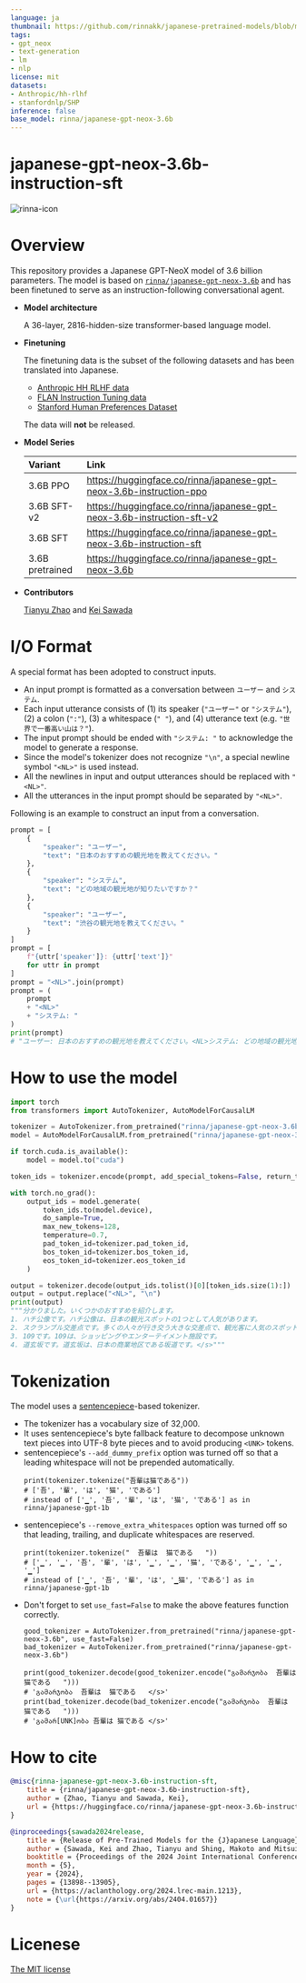 ```yaml
---
language: ja
thumbnail: https://github.com/rinnakk/japanese-pretrained-models/blob/master/rinna.png
tags:
- gpt_neox
- text-generation
- lm
- nlp
license: mit
datasets:
- Anthropic/hh-rlhf
- stanfordnlp/SHP
inference: false
base_model: rinna/japanese-gpt-neox-3.6b
---
```


# japanese-gpt-neox-3.6b-instruction-sft

![rinna-icon](./rinna.png)

# Overview
This repository provides a Japanese GPT-NeoX model of 3.6 billion parameters. The model is based on [`rinna/japanese-gpt-neox-3.6b`](https://huggingface.co/rinna/japanese-gpt-neox-3.6b) and has been finetuned to serve as an instruction-following conversational agent.

* **Model architecture**
    
    A 36-layer, 2816-hidden-size transformer-based language model.

* **Finetuning**
    
    The finetuning data is the subset of the following datasets and has been translated into Japanese.
    * [Anthropic HH RLHF data](https://huggingface.co/datasets/Anthropic/hh-rlhf)
    * [FLAN Instruction Tuning data](https://github.com/google-research/FLAN)
    * [Stanford Human Preferences Dataset](https://huggingface.co/datasets/stanfordnlp/SHP)

    The data will **not** be released.

* **Model Series**

    | Variant | Link |
    | :-- | :--|
    | 3.6B PPO | https://huggingface.co/rinna/japanese-gpt-neox-3.6b-instruction-ppo |
    | 3.6B SFT-v2 | https://huggingface.co/rinna/japanese-gpt-neox-3.6b-instruction-sft-v2 |
    | 3.6B SFT | https://huggingface.co/rinna/japanese-gpt-neox-3.6b-instruction-sft |
    | 3.6B pretrained | https://huggingface.co/rinna/japanese-gpt-neox-3.6b |
    
* **Contributors**
    
    [Tianyu Zhao](https://huggingface.co/tianyuz) and [Kei Sawada](https://huggingface.co/keisawada)

# I/O Format
A special format has been adopted to construct inputs.
* An input prompt is formatted as a conversation between `ユーザー` and `システム`.
* Each input utterance consists of (1) its speaker (`"ユーザー"` or `"システム"`), (2) a colon (`":"`), (3) a whitespace (`" "`), and (4) utterance text (e.g. `"世界で一番高い山は？"`).
* The input prompt should be ended with `"システム: "` to acknowledge the model to generate a response.
* Since the model's tokenizer does not recognize `"\n"`, a special newline symbol `"<NL>"` is used instead.
* All the newlines in input and output utterances should be replaced with `"<NL>"`.
* All the utterances in the input prompt should be separated by `"<NL>"`.

Following is an example to construct an input from a conversation.
~~~python
prompt = [
    {
        "speaker": "ユーザー",
        "text": "日本のおすすめの観光地を教えてください。"
    },
    {
        "speaker": "システム",
        "text": "どの地域の観光地が知りたいですか？"
    },
    {
        "speaker": "ユーザー",
        "text": "渋谷の観光地を教えてください。"
    }
]
prompt = [
    f"{uttr['speaker']}: {uttr['text']}"
    for uttr in prompt
]
prompt = "<NL>".join(prompt)
prompt = (
    prompt
    + "<NL>"
    + "システム: "
)
print(prompt)
# "ユーザー: 日本のおすすめの観光地を教えてください。<NL>システム: どの地域の観光地が知りたいですか？<NL>ユーザー: 渋谷の観光地を教えてください。<NL>システム: "
~~~

# How to use the model

~~~~python
import torch
from transformers import AutoTokenizer, AutoModelForCausalLM

tokenizer = AutoTokenizer.from_pretrained("rinna/japanese-gpt-neox-3.6b-instruction-sft", use_fast=False)
model = AutoModelForCausalLM.from_pretrained("rinna/japanese-gpt-neox-3.6b-instruction-sft")

if torch.cuda.is_available():
    model = model.to("cuda")

token_ids = tokenizer.encode(prompt, add_special_tokens=False, return_tensors="pt")

with torch.no_grad():
    output_ids = model.generate(
        token_ids.to(model.device),
        do_sample=True,
        max_new_tokens=128,
        temperature=0.7,
        pad_token_id=tokenizer.pad_token_id,
        bos_token_id=tokenizer.bos_token_id,
        eos_token_id=tokenizer.eos_token_id
    )

output = tokenizer.decode(output_ids.tolist()[0][token_ids.size(1):])
output = output.replace("<NL>", "\n")
print(output)
"""分かりました。いくつかのおすすめを紹介します。
1. ハチ公像です。ハチ公像は、日本の観光スポットの1つとして人気があります。
2. スクランブル交差点です。多くの人々が行き交う大きな交差点で、観光客に人気のスポットです。
3. 109です。109は、ショッピングやエンターテイメント施設です。
4. 道玄坂です。道玄坂は、日本の商業地区である坂道です。</s>"""
~~~~

# Tokenization
The model uses a [sentencepiece](https://github.com/google/sentencepiece)-based tokenizer.
* The tokenizer has a vocabulary size of 32,000.
* It uses sentencepiece's byte fallback feature to decompose unknown text pieces into UTF-8 byte pieces and to avoid producing `<UNK>` tokens.
* sentencepiece's `--add_dummy_prefix` option was turned off so that a leading whitespace will not be prepended automatically.
    ~~~
    print(tokenizer.tokenize("吾輩は猫である"))
    # ['吾', '輩', 'は', '猫', 'である']
    # instead of ['▁', '吾', '輩', 'は', '猫', 'である'] as in rinna/japanese-gpt-1b
    ~~~
* sentencepiece's `--remove_extra_whitespaces` option was turned off so that leading, trailing, and duplicate whitespaces are reserved.
    ~~~
    print(tokenizer.tokenize("  吾輩は  猫である   "))
    # ['▁', '▁', '吾', '輩', 'は', '▁', '▁', '猫', 'である', '▁', '▁', '▁']
    # instead of ['▁', '吾', '輩', 'は', '▁猫', 'である'] as in rinna/japanese-gpt-1b
    ~~~
* Don't forget to set `use_fast=False` to make the above features function correctly.
    ~~~
    good_tokenizer = AutoTokenizer.from_pretrained("rinna/japanese-gpt-neox-3.6b", use_fast=False)
    bad_tokenizer = AutoTokenizer.from_pretrained("rinna/japanese-gpt-neox-3.6b")

    print(good_tokenizer.decode(good_tokenizer.encode("გამარჯობა  吾輩は  猫である   ")))
    # 'გამარჯობა  吾輩は  猫である   </s>'
    print(bad_tokenizer.decode(bad_tokenizer.encode("გამარჯობა  吾輩は  猫である   ")))
    # 'გამარ[UNK]ობა 吾輩は 猫である </s>'
    ~~~

# How to cite
```bibtex
@misc{rinna-japanese-gpt-neox-3.6b-instruction-sft,
    title = {rinna/japanese-gpt-neox-3.6b-instruction-sft},
    author = {Zhao, Tianyu and Sawada, Kei},
    url = {https://huggingface.co/rinna/japanese-gpt-neox-3.6b-instruction-sft}
}

@inproceedings{sawada2024release,
    title = {Release of Pre-Trained Models for the {J}apanese Language},
    author = {Sawada, Kei and Zhao, Tianyu and Shing, Makoto and Mitsui, Kentaro and Kaga, Akio and Hono, Yukiya and Wakatsuki, Toshiaki and Mitsuda, Koh},
    booktitle = {Proceedings of the 2024 Joint International Conference on Computational Linguistics, Language Resources and Evaluation (LREC-COLING 2024)},
    month = {5},
    year = {2024},
    pages = {13898--13905},
    url = {https://aclanthology.org/2024.lrec-main.1213},
    note = {\url{https://arxiv.org/abs/2404.01657}}
}
```

# Licenese
[The MIT license](https://opensource.org/licenses/MIT)